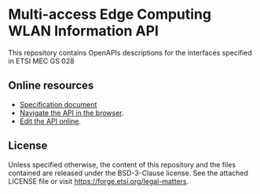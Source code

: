 # Multi-access Edge Computing WLAN Information API

This repository contains OpenAPIs descriptions for the interfaces specified in ETSI MEC GS 028

## Online resources

* [Specification document](https://www.etsi.org/deliver/etsi_gs/MEC/001_099/028/02.01.01_60/gs_MEC028v020101p.pdf)
* [Navigate the API in the browser](https://forge.etsi.org/swagger/ui/?url=https://forge.etsi.org/rep/mec/gs028-wai-api/raw/v2.1.1/WlanInformationApi.yaml).
* [Edit the API online](https://forge.etsi.org/swagger/editor/?url=https://forge.etsi.org/rep/mec/gs028-wai-api/raw/v2.1.1/WlanInformationApi.yaml).

## License

Unless specified otherwise, the content of this repository and the files contained are released under the BSD-3-Clause license.
See the attached LICENSE file or visit https://forge.etsi.org/legal-matters.
